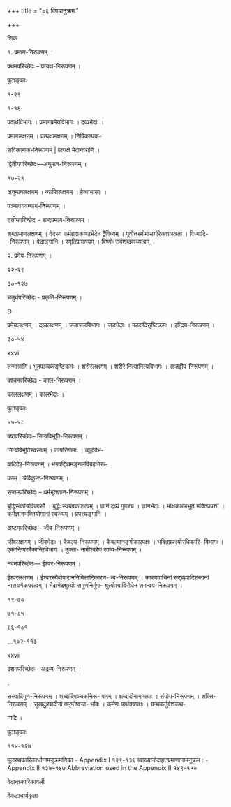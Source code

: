 +++
title = "०६ विषयानुक्रमः"

+++

शिक 

१. प्रमाण-निरूपणम् । 

प्रथमपरिच्छेदः – प्रत्यक्ष-निरूपणम् । 

पुटाङ्काः 

१-२९ 

१-१६ 

पदार्थविभागः । प्रमाणप्रमेयविभागः । द्रव्यभेदाः । 

प्रमाणलक्षणम् । प्रत्यक्षलक्षणम् । निर्विकल्पक- 

सविकल्पक-निरूपणम् | प्रत्यक्षे भेदान्तराणि । 

द्वितीयपरिच्छेदः—अनुमान-निरूपणम् । 

१७-२१ 

अनुमानलक्षणम् । व्याप्तिलक्षणम् । हेत्वाभासाः । 

पञ्चावयवन्याय-निरूपणम् । 

तृतीयपरिच्छेदः - शब्दप्रमाण-निरूपणम् । 

शब्दप्रमाणलक्षणम् । वेदस्य कर्मब्रह्मकाण्डभेदेन द्वैविध्यम् । पूर्वोत्तरमीमांसयोरेकशास्त्रता । विध्यादि- -निरूपणम् । वेदाङ्गानि । स्मृतिप्रामाण्यम् । विष्णोः सर्वशब्दवाच्यत्वम् । 

२. प्रमेय-निरूपणम् । 

२२-२९ 

३०-१२७ 

चतुर्थपरिच्छेदः - प्रकृति-निरूपणम् । 

D 

प्रमेयलक्षणम् । द्रव्यलक्षणम् । जडाजडविभागः । जडभेदाः । महदादिसृष्टिक्रमः । इन्द्रिय-निरूपणम् । 

३०-५४ 

xxvi 

तन्मात्राणि। भूतपञ्चकसृष्टिक्रमः । शरीरलक्षणम् । शरीरे नित्यानित्यविभागः । सप्तद्वीप-निरूपणम् । 

पश्चमपरिच्छेदः - काल-निरूपणम् । 

काललक्षणम् । कालभेदाः । 

पुटाङ्काः 

५५-५८ 

पष्ठपरिच्छेदः– नित्यविभूति-निरूपणम् । 

नित्यविभूतिस्वरूपम् । तत्परिणामाः । व्यूहविभ- 

वादिदेह-निरूपणम् । भगवद्दिव्यमङ्गलविग्रहनिरू- 

पणम् | श्रीवैकुण्ठ-निरूपणम् । 

सप्तमपरिच्छेदः – धर्मभूतज्ञान-निरूपणम् । 

बुद्धिसंकोचविकासौ । बुद्धेः स्वयंप्रकाशत्वम् । ज्ञानं द्रव्यं गुणश्च । ज्ञानभेदाः । मोक्षकारणभूते भक्तिप्रपत्ती । कर्मज्ञानभक्तियोगानां स्वरूपम् । प्रपत्त्यङ्गानि । 

अष्टमपरिच्छेदः - जीव-निरूपणम् । 

जीवलक्षणम् । जीवभेदाः । कैवल्य-निरूपणम् । कैवल्यानङ्गीकारपक्षः । भक्तिप्रपत्त्योरधिकारि- विभागः । एकान्तिपरमैकान्तिविभागः । मुक्ता- नामीश्वरेण साम्य-निरूपणम् । 

नवमपरिच्छेदः— ईश्वर-निरूपणम् । 

ईश्वरलक्षणम् । ईश्वरस्यैवोपादाननिमित्तादिकारण- त्व-निरूपणम् । कारणवाचिनां सद्ब्रह्मादिशब्दानां नारायणैकपरत्वम् । भेदाभेदश्रुत्योः सगुणनिर्गुण- श्रुत्योश्वाविरोधेन समन्वय-निरूपणम् । 

१९-७० 

७१-८५ 

८६-१०१ 

__१०२-११३ 

xxvii 

दशमपरिच्छेदः - अद्रव्य-निरूपणम् । 

. 

सत्त्वादिगुण-निरूपणम् । शब्दादिपञ्चकनिरू- पणम् । शब्दादीनामाश्रयाः । संयोग-निरूपणम् । शक्ति-निरूपणम् । सुखदुःखादीनां क्लृप्तेष्वन्त- र्भावः । कर्मणः पार्थक्यपक्षः । ग्रन्थकर्तुर्वशकथ- 

नादि । 

पुटाङ्काः 

११४-१२७ 

मूलस्थकारिकार्धानामनुक्रमणिका - Appendix I १२९-१३६ व्याख्यानोदाहृतप्रमाणानामनुक्रम : - Appendix II १३७–१४७ Abbreviation used in the Appendix II १४९-१५० 


वेदान्तकारिकावली 

वेंकटाचार्यकृता 